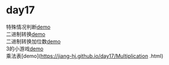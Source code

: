 # day17
特殊情况判断[demo](https://jiang-hj.github.io/day17/count.html)
<br>
二进制转换[demo](https://jiang-hj.github.io/day17/binary.html)
<br>
二进制转换加位数[demo](https://jiang-hj.github.io/day17/binary.plus.html)
<br>
3的小游戏[demo](https://jiang-hj.github.io/day17/game.html)
<br>
乘法表[demo](https://jiang-hj.github.io/day17/Multiplication .html)
